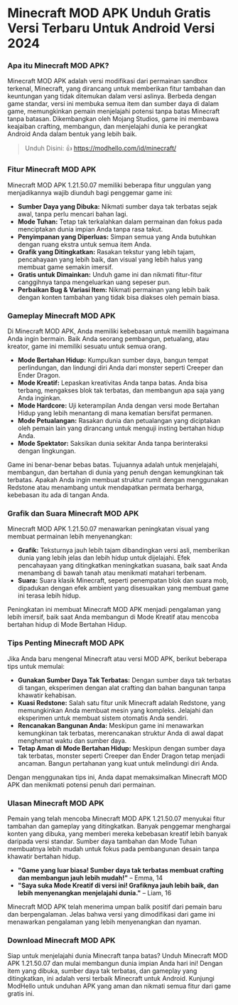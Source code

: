# Minecraft MOD APK Unduh Gratis Versi Terbaru Untuk Android Versi 2024

### Apa itu Minecraft MOD APK?

Minecraft MOD APK adalah versi modifikasi dari permainan sandbox terkenal, Minecraft, yang dirancang untuk memberikan fitur tambahan dan keuntungan yang tidak ditemukan dalam versi aslinya. Berbeda dengan game standar, versi ini membuka semua item dan sumber daya di dalam game, memungkinkan pemain menjelajahi potensi tanpa batas Minecraft tanpa batasan. Dikembangkan oleh Mojang Studios, game ini membawa keajaiban crafting, membangun, dan menjelajahi dunia ke perangkat Android Anda dalam bentuk yang lebih baik.

>Unduh Disini: 👍 https://modhello.com/id/minecraft/

### Fitur Minecraft MOD APK

Minecraft MOD APK 1.21.50.07 memiliki beberapa fitur unggulan yang menjadikannya wajib diunduh bagi penggemar game ini:

- **Sumber Daya yang Dibuka:** Nikmati sumber daya tak terbatas sejak awal, tanpa perlu mencari bahan lagi.
- **Mode Tuhan:** Tetap tak terkalahkan dalam permainan dan fokus pada menciptakan dunia impian Anda tanpa rasa takut.
- **Penyimpanan yang Diperluas:** Simpan semua yang Anda butuhkan dengan ruang ekstra untuk semua item Anda.
- **Grafik yang Ditingkatkan:** Rasakan tekstur yang lebih tajam, pencahayaan yang lebih baik, dan visual yang lebih halus yang membuat game semakin imersif.
- **Gratis untuk Dimainkan:** Unduh game ini dan nikmati fitur-fitur canggihnya tanpa mengeluarkan uang sepeser pun.
- **Perbaikan Bug & Variasi Item:** Nikmati permainan yang lebih baik dengan konten tambahan yang tidak bisa diakses oleh pemain biasa.

### Gameplay Minecraft MOD APK

Di Minecraft MOD APK, Anda memiliki kebebasan untuk memilih bagaimana Anda ingin bermain. Baik Anda seorang pembangun, petualang, atau kreator, game ini memiliki sesuatu untuk semua orang.

- **Mode Bertahan Hidup:** Kumpulkan sumber daya, bangun tempat perlindungan, dan lindungi diri Anda dari monster seperti Creeper dan Ender Dragon.
- **Mode Kreatif:** Lepaskan kreativitas Anda tanpa batas. Anda bisa terbang, mengakses blok tak terbatas, dan membangun apa saja yang Anda inginkan.
- **Mode Hardcore:** Uji keterampilan Anda dengan versi mode Bertahan Hidup yang lebih menantang di mana kematian bersifat permanen.
- **Mode Petualangan:** Rasakan dunia dan petualangan yang diciptakan oleh pemain lain yang dirancang untuk menguji insting bertahan hidup Anda.
- **Mode Spektator:** Saksikan dunia sekitar Anda tanpa berinteraksi dengan lingkungan.

Game ini benar-benar bebas batas. Tujuannya adalah untuk menjelajahi, membangun, dan bertahan di dunia yang penuh dengan kemungkinan tak terbatas. Apakah Anda ingin membuat struktur rumit dengan menggunakan Redstone atau menambang untuk mendapatkan permata berharga, kebebasan itu ada di tangan Anda.

### Grafik dan Suara Minecraft MOD APK

Minecraft MOD APK 1.21.50.07 menawarkan peningkatan visual yang membuat permainan lebih menyenangkan:

- **Grafik:** Teksturnya jauh lebih tajam dibandingkan versi asli, memberikan dunia yang lebih jelas dan lebih hidup untuk dijelajahi. Efek pencahayaan yang ditingkatkan meningkatkan suasana, baik saat Anda menambang di bawah tanah atau menikmati matahari terbenam.
- **Suara:** Suara klasik Minecraft, seperti penempatan blok dan suara mob, dipadukan dengan efek ambient yang disesuaikan yang membuat game ini terasa lebih hidup.

Peningkatan ini membuat Minecraft MOD APK menjadi pengalaman yang lebih imersif, baik saat Anda membangun di Mode Kreatif atau mencoba bertahan hidup di Mode Bertahan Hidup.

### Tips Penting Minecraft MOD APK

Jika Anda baru mengenal Minecraft atau versi MOD APK, berikut beberapa tips untuk memulai:

- **Gunakan Sumber Daya Tak Terbatas:** Dengan sumber daya tak terbatas di tangan, eksperimen dengan alat crafting dan bahan bangunan tanpa khawatir kehabisan.
- **Kuasi Redstone:** Salah satu fitur unik Minecraft adalah Redstone, yang memungkinkan Anda membuat mesin yang kompleks. Jelajahi dan eksperimen untuk membuat sistem otomatis Anda sendiri.
- **Rencanakan Bangunan Anda:** Meskipun game ini menawarkan kemungkinan tak terbatas, merencanakan struktur Anda di awal dapat menghemat waktu dan sumber daya.
- **Tetap Aman di Mode Bertahan Hidup:** Meskipun dengan sumber daya tak terbatas, monster seperti Creeper dan Ender Dragon tetap menjadi ancaman. Bangun pertahanan yang kuat untuk melindungi diri Anda.

Dengan menggunakan tips ini, Anda dapat memaksimalkan Minecraft MOD APK dan menikmati potensi penuh dari permainan.

### Ulasan Minecraft MOD APK

Pemain yang telah mencoba Minecraft MOD APK 1.21.50.07 menyukai fitur tambahan dan gameplay yang ditingkatkan. Banyak penggemar menghargai konten yang dibuka, yang memberi mereka kebebasan kreatif lebih banyak daripada versi standar. Sumber daya tambahan dan Mode Tuhan membuatnya lebih mudah untuk fokus pada pembangunan desain tanpa khawatir bertahan hidup. 

- **"Game yang luar biasa! Sumber daya tak terbatas membuat crafting dan membangun jauh lebih mudah!"** – Emma, 14
- **"Saya suka Mode Kreatif di versi ini! Grafiknya jauh lebih baik, dan lebih menyenangkan menjelajahi dunia."** – Liam, 16

Minecraft MOD APK telah menerima umpan balik positif dari pemain baru dan berpengalaman. Jelas bahwa versi yang dimodifikasi dari game ini menawarkan pengalaman yang lebih menyenangkan dan nyaman.

### Download Minecraft MOD APK

Siap untuk menjelajahi dunia Minecraft tanpa batas? Unduh Minecraft MOD APK 1.21.50.07 dan mulai membangun dunia impian Anda hari ini! Dengan item yang dibuka, sumber daya tak terbatas, dan gameplay yang ditingkatkan, ini adalah versi terbaik Minecraft untuk Android. Kunjungi ModHello untuk unduhan APK yang aman dan nikmati semua fitur dari game gratis ini.
